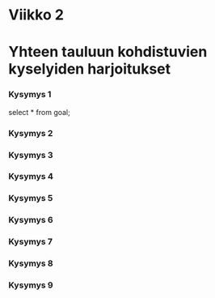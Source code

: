 # Viikko 2
# Yhteen tauluun kohdistuvien kyselyiden harjoitukset

### Kysymys 1
select * from goal;

### Kysymys 2


### Kysymys 3


### Kysymys 4


### Kysymys 5


### Kysymys 6


### Kysymys 7


### Kysymys 8


### Kysymys 9

